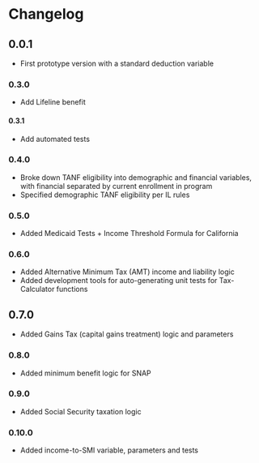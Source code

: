 # Changelog

## 0.0.1

* First prototype version with a standard deduction variable

### 0.3.0

* Add Lifeline benefit

#### 0.3.1

* Add automated tests

### 0.4.0

* Broke down TANF eligibility into demographic and financial variables, with financial separated by current enrollment in program
* Specified demographic TANF eligibility per IL rules

### 0.5.0

* Added Medicaid Tests + Income Threshold Formula for California 

### 0.6.0

* Added Alternative Minimum Tax (AMT) income and liability logic
* Added development tools for auto-generating unit tests for Tax-Calculator functions

## 0.7.0

* Added Gains Tax (capital gains treatment) logic and parameters

### 0.8.0

* Added minimum benefit logic for SNAP

### 0.9.0

* Added Social Security taxation logic

### 0.10.0

* Added income-to-SMI variable, parameters and tests

